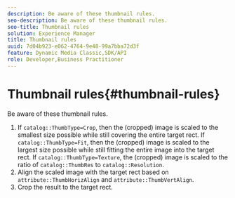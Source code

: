 ```yaml
---
description: Be aware of these thumbnail rules.
seo-description: Be aware of these thumbnail rules.
seo-title: Thumbnail rules
solution: Experience Manager
title: Thumbnail rules
uuid: 7d04b923-e062-4764-9e48-99a7bba72d3f
feature: Dynamic Media Classic,SDK/API
role: Developer,Business Practitioner
---
```


# Thumbnail rules{#thumbnail-rules}

Be aware of these thumbnail rules.

1. If `catalog::ThumbType=Crop`, then the (cropped) image is scaled to the smallest size possible while still covering the entire target rect. If `catalog::ThumbType=Fit`, then the (cropped) image is scaled to the largest size possible while still fitting the entire image into the target rect. If `catalog::ThumbType=Texture`, the (cropped) image is scaled to the ratio of `catalog::ThumbRes` to `catalog::Resolution`. 
1. Align the scaled image with the target rect based on `attribute::ThumbHorizAlign` and `attribute::ThumbVertAlign`. 
1. Crop the result to the target rect.

